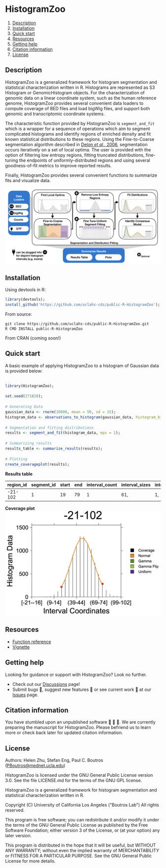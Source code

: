 # HistogramZoo

1. [Description](#description)
2. [Installation](#installation)
3. [Quick start](#quick-start)
4. [Resources](#resources)
5. [Getting help](#getting-help)
6. [Citation information](#citation-information)
7. [License](#license)

## Description
HistogramZoo is a generalized framework for histogram segmentation and statistical characterization written in R. Histograms are represented as S3 Histogram or GenomicHistogram objects. For the characterization of genomic data on a linear coordinate system, such as the human reference genome, HistogramZoo provides several convenient data loaders to compute coverage of BED files and load bigWig files, and support both genomic and transcriptomic coordinate systems.

The characteristic function provided by HistogramZoo is `segment_and_fit` which is a wrapper for a sequence of operations which aim to segment complicated histograms and identify regions of enriched density and fit known statistical distributions to these regions. Using the Fine-to-Coarse segmentation algorithm described in [Delon *et al.,* 2006](https://link.springer.com/chapter/10.1007/11492542_30), segmentation occurs iteratively on a set of local optima. The user is provided with the option of filtering low entropy regions, fitting truncated distributions, fine-tuning the endpoints of uniformly-distributed regions and using several goodness-of-fit metrics to improve reported results.

Finally, HistogramZoo provides several convenient functions to summarize fits and visualize data.

![overview plot](man/figures/Overview.png)

## Installation

Using devtools in R:
```R
library(devtools);
install_github('https://github.com/uclahs-cds/public-R-HistogramZoo');
```

From source:
```shell
git clone https://github.com/uclahs-cds/public-R-HistogramZoo.git
R CMD INSTALL public-R-HistogramZoo
```

From CRAN (coming soon!)

## Quick start

A basic example of applying HistogramZoo to a histogram of Gaussian data is provided below:

```R

library(HistogramZoo);

set.seed(271828);

# Generating Data
gaussian_data <- rnorm(10000, mean = 50, sd = 15);
histogram_data <- observations_to_histogram(gaussian_data, histogram_bin_width=5);

# Segmentation and fitting distributions
results <- segment_and_fit(histogram_data, eps = 1);

# Summarizing results
results_table <- summarize_results(results);

# Plotting
create_coverageplot(results);

```

**Results table**

| region_id | segment_id | start | end | interval_count | interval_sizes | interval_starts | histogram_start | histogram_end | value        | metric    | dist | dist_param1 | dist_param2 | dist_param1_name | dist_param2_name |
|-----------|------------|-------|-----|----------------|----------------|-----------------|-----------------|---------------|--------------|-----------|------|-------------|-------------|------------------|------------------|
| -21-102   |          1 |    19 |  79 |              1 | 61,            | 1,              |               9 |            20 | 0.9554924687 | consensus | norm | 33.03241096 | 14.88105209 | mean             | sd               |

**Coverage plot**
![coverage plot](man/figures/hz_output.png)

## Resources

- [Function reference](https://uclahs-cds.github.io/public-R-HistogramZoo/reference/index.html)
- [Vignette](https://uclahs-cds.github.io/public-R-HistogramZoo/articles/HistogramZoo.html)

## Getting help

Looking for guidance or support with HistogramZoo? Look no further.

* Check out our [Discussions](https://github.com/uclahs-cds/public-R-HistogramZoo/discussions) page!
* Submit bugs :bug:, suggest new features :cherry_blossom: or see current work :mechanical_arm: at our [Issues](https://github.com/uclahs-cds/public-R-HistogramZoo/issues) page.

## Citation information

You have stumbled upon an unpublished software :shushing_face: :shushing_face: :shushing_face:. We are currently preparing the manuscript for HistogramZoo. Please befriend us to learn more or check back later for updated citation information.

## License

Authors: Helen Zhu, Stefan Eng, Paul C. Boutros (PBoutros@mednet.ucla.edu)

HistogramZoo is licensed under the GNU General Public License version 3.0. See the file LICENSE.md for the terms of the GNU GPL license.

HistogramZoo is a generalized framework for histogram segmentation and statistical characterization written in R.

Copyright (C) University of California Los Angeles ("Boutros Lab") All rights reserved.

This program is free software; you can redistribute it and/or modify it under the terms of the GNU General Public License as published by the Free Software Foundation; either version 3 of the License, or (at your option) any later version.

This program is distributed in the hope that it will be useful, but WITHOUT ANY WARRANTY; without even the implied warranty of MERCHANTABILITY or FITNESS FOR A PARTICULAR PURPOSE. See the GNU General Public License for more details.
